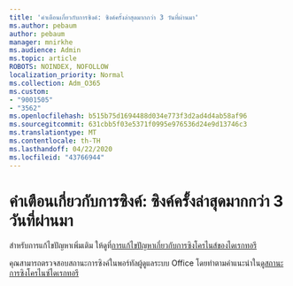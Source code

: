 ```yaml
---
title: 'คําเตือนเกี่ยวกับการซิงค์: ซิงค์ครั้งล่าสุดมากกว่า 3 วันที่ผ่านมา'
ms.author: pebaum
author: pebaum
manager: mnirkhe
ms.audience: Admin
ms.topic: article
ROBOTS: NOINDEX, NOFOLLOW
localization_priority: Normal
ms.collection: Adm_O365
ms.custom:
- "9001505"
- "3562"
ms.openlocfilehash: b515b75d1694488d034e773f3d2ad4d4ab58af96
ms.sourcegitcommit: 631cbb5f03e5371f0995e976536d24e9d13746c3
ms.translationtype: MT
ms.contentlocale: th-TH
ms.lasthandoff: 04/22/2020
ms.locfileid: "43766944"
---
```

# <a name="sync-warning-last-synced-more-than-3-days-ago"></a>คําเตือนเกี่ยวกับการซิงค์: ซิงค์ครั้งล่าสุดมากกว่า 3 วันที่ผ่านมา

สําหรับการแก้ไขปัญหาเพิ่มเติม ให้ดูที่[การแก้ไขปัญหาเกี่ยวกับการซิงโครไนส์ของไดเรกทอรี](https://docs.microsoft.com/office365/enterprise/fix-problems-with-directory-synchronization)

คุณสามารถตรวจสอบสถานะการซิงค์ในพอร์ทัลผู้ดูแลระบบ Office โดยทําตามคําแนะนําใน[ดูสถานะการซิงโครไนซ์ไดเรกทอรี](https://docs.microsoft.com/office365/enterprise/view-directory-synchronization-status)


